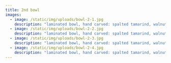 ```yaml
---
title: 2nd bowl
images:
  - image: /static/img/uploads/bowl-2-1.jpg
    description: "laminated bowl, hand carved: spalted tamarind, walnut, alder"
  - image: /static/img/uploads/bowl-2-2.jpg
    description: "laminated bowl, hand carved: spalted tamarind, walnut, alder"
  - image: /static/img/uploads/bowl-2-3.jpg
    description: "laminated bowl, hand carved: spalted tamarind, walnut, alder"
  - image: /static/img/uploads/bowl-2-4.jpg
    description: "laminated bowl, hand carved: spalted tamarind, walnut, alder"
---
```

